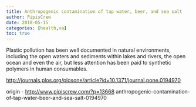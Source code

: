 ```yaml
---
title: Anthropogenic contamination of tap water, beer, and sea salt
author: PipisCrew
date: 2018-05-15
categories: [health,va]
toc: true
---
```


Plastic pollution has been well documented in natural environments, including the open waters and sediments within lakes and rivers, the open ocean and even the air, but less attention has been paid to synthetic polymers in human consumables.

http://journals.plos.org/plosone/article?id=10.1371/journal.pone.0194970

origin - http://www.pipiscrew.com/?p=13668 anthropogenic-contamination-of-tap-water-beer-and-sea-salt-0194970
